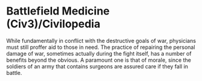 # Battlefield Medicine (Civ3)/Civilopedia

While fundamentally in conflict with the destructive goals of war, physicians must still proffer aid to those in need. The practice of repairing the personal damage of war, sometimes actually during the fight itself, has a number of benefits beyond the obvious. A paramount one is that of morale, since the soldiers of an army that contains surgeons are assured care if they fall in battle.